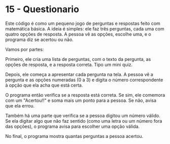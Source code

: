 # 15 - Questionario

Este código é como um pequeno jogo de perguntas e respostas feito com matemática básica. 
A ideia é simples: ele faz três perguntas, cada uma com quatro opções de resposta. A pessoa vê as opções, escolhe uma, e o programa diz se acertou ou não.

Vamos por partes:

Primeiro, ele cria uma lista de perguntas, com o texto da pergunta, as opções de resposta, e a resposta correta. Tipo um mini quiz.

Depois, ele começa a apresentar cada pergunta na tela. A pessoa vê a pergunta e as opções numeradas (0 a 3) e digita o número correspondente à opção que ela acha que está certa.

O programa então verifica se a resposta está correta. Se sim, ele comemora com um "Acertou!!" e soma mais um ponto para a pessoa. Se não, avisa que ela errou.

Também há uma parte que verifica se a pessoa digitou um número válido. Se ela digitar algo que não faz sentido (como uma letra ou um número fora das opções), o programa avisa para escolher uma opção válida.

No final, o programa mostra quantas perguntas a pessoa acertou.